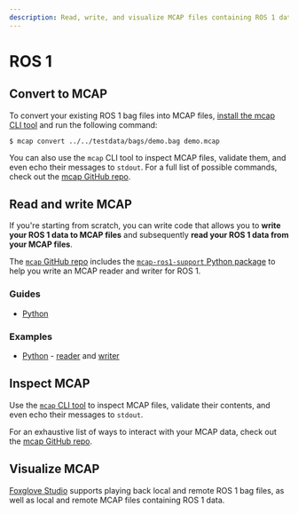 ```yaml
---
description: Read, write, and visualize MCAP files containing ROS 1 data.
---
```

# ROS 1

## Convert to MCAP

To convert your existing ROS 1 bag files into MCAP files, [install the mcap CLI tool](https://github.com/foxglove/mcap/tree/main/go/cli/mcap#installing) and run the following command:

```
$ mcap convert ../../testdata/bags/demo.bag demo.mcap
```

You can also use the `mcap` CLI tool to inspect MCAP files, validate them, and even echo their messages to `stdout`. For a full list of possible commands, check out the [mcap GitHub repo](https://github.com/foxglove/mcap/tree/main/go/cli/mcap).

## Read and write MCAP

If you're starting from scratch, you can write code that allows you to **write your ROS 1 data to MCAP files** and subsequently **read your ROS 1 data from your MCAP files**.

The [`mcap` GitHub repo](https://github.com/foxglove/mcap/tree/main) includes the [`mcap-ros1-support` Python package](https://github.com/foxglove/mcap/tree/main/python/mcap-ros1-support) to help you write an MCAP reader and writer for ROS 1.

### Guides

- [Python](../guides/python/ros1.md)

### Examples

- [Python](https://github.com/foxglove/mcap/tree/main/python/examples/ros1) - [reader](https://github.com/foxglove/mcap/blob/main/python/examples/ros1/reader.py) and [writer](https://github.com/foxglove/mcap/blob/main/python/examples/ros1/writer.py)

## Inspect MCAP

Use the [`mcap` CLI tool](https://github.com/foxglove/mcap/tree/main/go/cli/mcap) to inspect MCAP files, validate their contents, and even echo their messages to `stdout`.

For an exhaustive list of ways to interact with your MCAP data, check out the [mcap GitHub repo](https://github.com/foxglove/mcap/tree/main/go/cli/mcap).

## Visualize MCAP

[Foxglove Studio](https://foxglove.dev/studio) supports playing back local and remote ROS 1 bag files, as well as local and remote MCAP files containing ROS 1 data.
